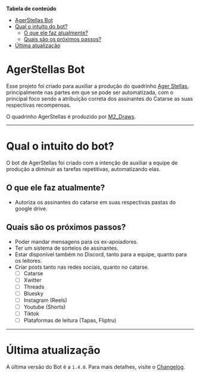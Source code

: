 **Tabela de conteúdo**
- [AgerStellas Bot](#agerstellas-bot)
- [Qual o intuito do bot?](#qual-o-intuito-do-bot)
  - [O que ele faz atualmente?](#o-que-ele-faz-atualmente)
  - [Quais são os próximos passos?](#quais-são-os-próximos-passos)
- [Última atualização](#última-atualização)

# AgerStellas Bot

Esse projeto foi criado para auxiliar a produção do quadrinho [Ager Stellas](https://www.catarse.me/agerstellas), principalmente nas partes em que se pode ser automatizada, com o principal foco sendo a atribuição correta dos assinantes do Catarse as suas respectivas recompensas.

O quadrinho AgerStellas é produzido por [M2_Draws](https://www.instagram.com/m2_draws/).

___
# Qual o intuito do bot?

O bot de AgerStellas foi criado com a intenção de auxiliar a equipe de produção a diminuir as tarefas repetitivas, automatizando elas.

## O que ele faz atualmente?

- Autoriza os assinantes do catarse em suas respectivas pastas do google drive.

## Quais são os próximos passos?

- Poder mandar mensagens para os ex-apoiadores.
- Ter um sistema de sorteios de assinantes.
- Estar disponível também no Discord, tanto para a equipe, quanto para os leitores.
- Criar posts tanto nas redes sociais, quanto no catarse.
  - [ ] Catarse
  - [ ] Xwitter
  - [ ] Threads
  - [ ] Bluesky
  - [ ] Instagram (Reels)
  - [ ] Youtube (Shorts)
  - [ ] Tiktok
  - [ ] Plataformas de leitura (Tapas, Fliptru)

___
# Última atualização

A última versão do Bot é a `1.4.0`.
Para mais detalhes, visite o [Changelog](CHANGELOG.MD).